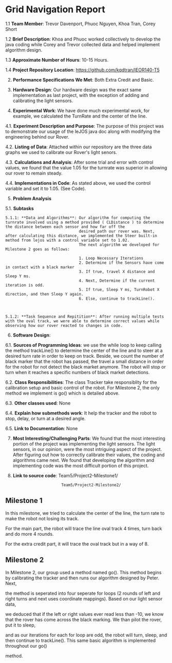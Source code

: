 Grid Navigation Report
======================

1.1 **Team Member**: Trevor Davenport, Phuoc Nguyen, Khoa Tran, Corey Short  

1.2 **Brief Description**: Khoa and Phuoc worked collectively to develop the java coding while Corey and Trevor collected data and helped implement algorithm design. 

1.3 **Approximate Number of Hours**: 10-15 Hours.

1.4 **Project Repository Location**: https://github.com/kqdtran/IEOR140-T5

2. **Performance Specifications We Met**: Both Extra Credit and Basic.

3. **Hardware Design**: Our hardware design was the exact same implementation as last project, with the exception of adding and calibrating the light sensors.

4. **Experimental Work**: We have done much experimental work, for example, we calculated the TurnRate and the center of the line.

  4.1. **Experiment Description and Purpose**: The purpose of this project was to demonstrate our usage of the leJOS java doc along with modifying the engineering behind our Rover.
  
  4.2. **Listing of Data**: Attached within our repository are the three data graphs we used to calibrate our Rover's light senors.
  
  4.3. **Calculations and Analysis**: After some trial and error with control values, we found that the value 1.05 for the turnrate was superior in allowing our rover to remain steady.
  
  4.4. **Implementations in Code**: As stated above, we used the control variable and set it to 1.05. (See Code).
  
5. **Problem Analysis**

  5.1. **Subtasks**
  
    5.1.1: **Data and Algorithms**: Our algorithm for computing the turnrate involved using a method provided ( CLDistance ) to determine the distance between each sensor and how far off the
                                    desired path our rover was. Next, after calculating this distance, we implemented the Steer built-in method from lejos with a control variable set to 1.02.
                                    The next algorithm we developed for Milestone 2 goes as follows: 
                                    
                                    1. Loop Necessary Iterations
                                    2. Determine if the Sensors have come in contact with a black marker
                                    3. If true, travel X distance and Sleep Y ms.
                                    4. Next, Determine if the current iteration is odd.
                                    5. If true, Sleep Y ms, TurnRobot X direction, and then Sleep Y again.
                                    6. Else, continue to trackLine().
                                                                  
                                    
                                    
    5.1.2: **Task Sequence and Repitition**: After running multiple tests with the oval track, we were able to determine correct values while observing how our rover reacted to changes in code.     
    
6. **Software Design**: 

  6.1. **Sources of Programming Ideas**: we use the while loop to keep calling the method trackLine() to determine the center of the line and to steer at a desired turn rate in order to keep on track.
                                         Beside, we count the number of black marker that the robot has passed, the travel a small distance in order for the robot for not detect the black market anymore.
                                         The robot will stop or turn when it reaches a specific numbers of black market detections.
                                         
  6.2. **Class Responsibilities**: The class Tracker take responsiblity for the calibration setup and basic control of the robot. For Milestone 2, the only method we implement is go() which is detailed above.
  
  6.3. **Other classes used**: None
  
  6.4. **Explain how submethods work**: It help the tracker and the robot to stop, delay, or turn at a desired angle.
  
  6.5. **Link to Documentation**: None
  
7. **Most Interesting/Challenging Parts**: We found that the most interesting portion of the project was implementing the light sensors. The light sensors, in our opinion, were the most intriguing 
                                           aspect of the project. After figuring out how to correctly calibrate their values, the coding and algorithms came next. We found that developing the algorithm 
                                           and implementing code was the most difficult portion of this project.

8. **Link to source code**: Team5/Project2-Milestone1/

                            Team5/Project2-Milestone2/


## Milestone 1

In this milestone, we tried to calculate the center of the line, the turn rate to make the robot not losing its track.

For the main part, the robot will trace the line oval track 4 times, turn back and do more 4 rounds.

For the extra credit part, it will trace the oval track but in a way of 8.



## Milestone 2

In Milestone 2, our group used a method named go(). This method begins by calibrating the tracker and then runs our algorithm designed by Peter. Next,

the method is seperated into four seperate for loops (2 rounds of left and right turns and next uses coordinate mappings). Based on our light sensor data,

we deduced that if the left or right values ever read less than -10, we know that the rover has come across the black marking. We than pilot the rover, put it to sleep,

and as our iterations for each for loop are odd, the robot will turn, sleep, and then continue to trackLine(). This same basic algorithm is implemented throughout our go()

method. 
